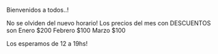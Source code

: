 Bienvenidos a todos..!

No se olviden del nuevo horario!
Los precios del mes con DESCUENTOS son
Enero $200
Febrero $100
Marzo $100

Los esperamos de 12 a 19hs!
